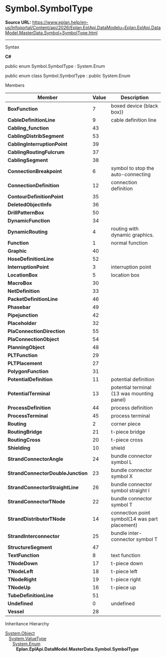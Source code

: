 # Symbol.SymbolType

**Source URL:** https://www.eplan.help/en-us/Infoportal/Content/api/2026/Eplan.EplApi.DataModelu~Eplan.EplApi.DataModel.MasterData.Symbol+SymbolType.html

---

Syntax

**C#**



public enum Symbol.SymbolType : System.Enum

public enum class Symbol.SymbolType : public System.Enum


Members

| Member | Value | Description |
| --- | --- | --- |
| **BoxFunction** | 7 | boxed device (black box)) |
| **CableDefinitionLine** | 9 | cable definition line |
| **Cabling\_function** | 43 |  |
| **CablingDistribSegment** | 53 |  |
| **CablingInterruptionPoint** | 39 |  |
| **CablingRoutingFulcrum** | 37 |  |
| **CablingSegment** | 38 |  |
| **ConnectionBreakpoint** | 6 | symbol to stop the auto-connecting |
| **ConnectionDefinition** | 12 | connection definition |
| **ContourDefinitionPoint** | 35 |  |
| **DeletedObjectInfo** | 36 |  |
| **DrillPatternBox** | 50 |  |
| **DynamicFunction** | 34 |  |
| **DynamicRouting** | 4 | routing with dynamic graphics. |
| **Function** | 1 | normal function |
| **Graphic** | 40 |  |
| **HoseDefinitionLine** | 52 |  |
| **InterruptionPoint** | 3 | interruption point |
| **LocationBox** | 5 | location box |
| **MacroBox** | 30 |  |
| **NetDefinition** | 33 |  |
| **PacketDefinitionLine** | 46 |  |
| **Phasebar** | 49 |  |
| **Pipejunction** | 42 |  |
| **Placeholder** | 32 |  |
| **PlaConnectionDirection** | 55 |  |
| **PlaConnectionObject** | 54 |  |
| **PlanningObject** | 48 |  |
| **PLTFunction** | 29 |  |
| **PLTPlacement** | 27 |  |
| **PolygonFunction** | 31 |  |
| **PotentialDefinition** | 11 | potential definition |
| **PotentialTerminal** | 13 | potential terminal (13 was mounting panel) |
| **ProcessDefinition** | 44 | process definition |
| **ProcessTerminal** | 45 | process terminal |
| **Routing** | 2 | corner piece |
| **RoutingBridge** | 21 | t-piece bridge |
| **RoutingCross** | 20 | t-piece cross |
| **Shielding** | 10 | shield |
| **StrandConnectorAngle** | 24 | bundle connector symbol L |
| **StrandConnectorDoubleJunction** | 23 | bundle connector symbol X |
| **StrandConnectorStraightLine** | 26 | bundle connector symbol straight I |
| **StrandConnectorTNode** | 22 | bundle connector symbol T |
| **StrandDistributorTNode** | 14 | connection point symbol(14 was part placement) |
| **StrandInterconnector** | 25 | bundle inter-connector symbol T |
| **StructureSegment** | 47 |  |
| **TextFunction** | 8 | text function |
| **TNodeDown** | 17 | t-piece down |
| **TNodeLeft** | 18 | t-piece left |
| **TNodeRight** | 19 | t-piece right |
| **TNodeUp** | 16 | t-piece up |
| **TubeDefinitionLine** | 51 |  |
| **Undefined** | 0 | undefined |
| **Vessel** | 28 |  |

Inheritance Hierarchy

[System.Object](#)  
   [System.ValueType](#)  
      [System.Enum](#)  
         **Eplan.EplApi.DataModel.MasterData.Symbol.SymbolType**
